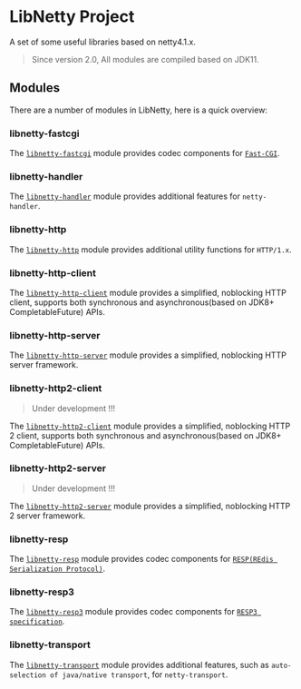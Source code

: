 # LibNetty Project

A set of some useful libraries based on netty4.1.x.

> Since version 2.0, All modules are compiled based on JDK11.


## Modules

There are a number of modules in LibNetty, here is a quick overview:

### libnetty-fastcgi

The [`libnetty-fastcgi`](libnetty-fastcgi) module provides codec components for [`Fast-CGI`](https://fastcgi-archives.github.io/FastCGI_Specification.html).

### libnetty-handler

The [`libnetty-handler`](libnetty-handler) module provides additional features for `netty-handler`.

### libnetty-http

The [`libnetty-http`](libnetty-http) module provides additional utility functions for `HTTP/1.x`.

### libnetty-http-client

The [`libnetty-http-client`](libnetty-http-client) module provides a simplified, noblocking HTTP client, supports both synchronous and asynchronous(based on JDK8+ CompletableFuture) APIs.

### libnetty-http-server

The [`libnetty-http-server`](libnetty-http-server) module provides a simplified, noblocking HTTP server framework.

### libnetty-http2-client

> Under development !!!

The [`libnetty-http2-client`](libnetty-http2-client) module provides a simplified, noblocking HTTP 2 client, supports both synchronous and asynchronous(based on JDK8+ CompletableFuture) APIs.

### libnetty-http2-server

> Under development !!!

The [`libnetty-http2-server`](libnetty-http2-server) module provides a simplified, noblocking HTTP 2 server framework.

### libnetty-resp

The [`libnetty-resp`](libnetty-resp) module provides codec components for [`RESP(REdis Serialization Protocol)`](https://redis.io/topics/protocol).

### libnetty-resp3

The [`libnetty-resp3`](libnetty-resp3) module provides codec components for [`RESP3 specification`](https://github.com/antirez/RESP3/blob/master/spec.md).

### libnetty-transport

The [`libnetty-transport`](libnetty-transport) module provides additional features, such as `auto-selection of java/native transport`, for `netty-transport`.

